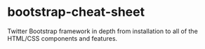 # bootstrap-cheat-sheet
Twitter Bootstrap framework in depth from installation to all of the HTML/CSS components and features.
